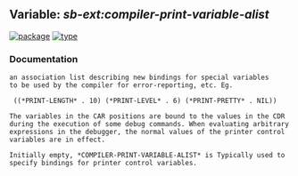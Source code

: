 ## Variable: ***sb-ext:*compiler-print-variable-alist****
[![package](https://img.shields.io/badge/Package-SB--EXT-5f9ea0.svg?style=social&colorA=999999)](../) [![type](https://img.shields.io/badge/Type-Variable-5f9ea0.svg?style=social&colorA=999999)](../#variable) 
### Documentation
```
an association list describing new bindings for special variables
to be used by the compiler for error-reporting, etc. Eg.

 ((*PRINT-LENGTH* . 10) (*PRINT-LEVEL* . 6) (*PRINT-PRETTY* . NIL))

The variables in the CAR positions are bound to the values in the CDR
during the execution of some debug commands. When evaluating arbitrary
expressions in the debugger, the normal values of the printer control
variables are in effect.

Initially empty, *COMPILER-PRINT-VARIABLE-ALIST* is Typically used to
specify bindings for printer control variables.
```
